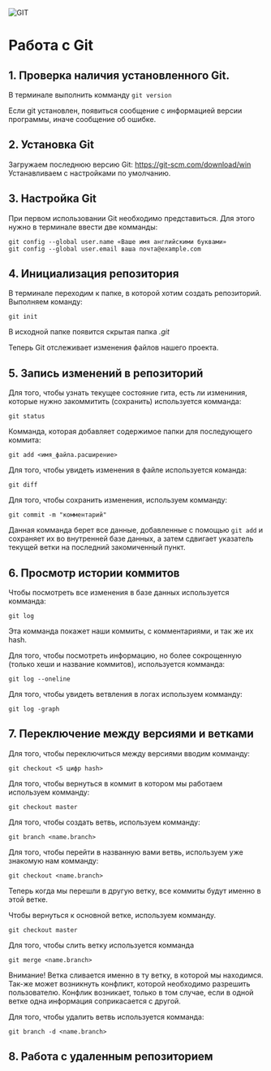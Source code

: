 ![GIT](git.png)
# Работа с Git 

## 1. Проверка наличия установленного Git.
В терминале выполнить комманду `git version`

Если git установлен, появиться сообщение с информацией версии программы, иначе сообщение об ошибке.

## 2. Установка Git
Загружаем последнюю версию Git: <https://git-scm.com/download/win>
Устанавливаем с настройками по умолчанию.

## 3. Настройка Git
При первом использовании Git необходимо представиться. Для этого нужно в терминале ввести две комманды:
```
git config --global user.name «Ваше имя английскими буквами»
git config --global user.email ваша почта@example.com
```

## 4. Инициализация репозитория 

В терминале переходим к папке, в которой хотим создать репозиторий.
Выполняем команду:

`git init`

В исходной папке появится скрытая папка *.git*

Теперь Git отслеживает изменения файлов нашего проекта.

## 5. Запись изменений в репозиторий

Для того, чтобы узнать текущее состояние гита, есть ли измениния, которые нужно закоммитить (сохранить) используется комманда:

`git status`

Комманда, которая добавляет содержимое папки для последующего коммита:

`git add <имя_файла.расширение>`

Для того, чтобы увидеть изменения в файле используется команда:

`git diff`

Для того, чтобы сохранить изменения, используем комманду:

`git commit -m "комментарий"` 

Данная комманда берет все данные, добавленные с помощью `git add` и сохраняет их во внутренней базе данных, а затем сдвигает указатель текущей ветки на последний закомиченный пункт.

## 6. Просмотр истории коммитов

Чтобы посмотреть все изменения в базе данных используется комманда:

`git log`

Эта комманда покажет наши коммиты, с комментариями, и так же их hash.

Для того, чтобы посмотреть информацию, но более сокрощенную (только хеши и название коммитов), используется комманда:

`git log --oneline`

Для того, чтобы увидеть ветвления в логах используем комманду:

`git log -graph`

## 7. Переключение между версиями и ветками

Для того, чтобы переключиться между версиями вводим комманду:

`git checkout <5 цифр hash>`

Для того, чтобы вернуться в коммит в котором мы работаем используем комманду:

`git checkout master`

Для того, чтобы создать ветвь, используем комманду:

```
git branch <name.branch>
```

Для того, чтобы перейти в названную вами ветвь, используем уже знакомую нам комманду:

`git checkout <name.branch>`

Теперь когда мы перешли в другую ветку, все коммиты будут именно в этой ветке.

Чтобы вернуться к основной ветке, используем комманду.

`git checkout master`

Для того, чтобы слить ветку используется комманда 

`git merge <name.branch>`

Внимание! Ветка сливается именно в ту ветку, в которой мы находимся. 
Так-же может возникнуть конфликт, которой необходимо разрешить пользователю. Конфлик возникает, только в том случае, если в одной ветке одна информация соприкасается с другой.

Для того, чтобы удалить ветвь используется комманда:

`git branch -d <name.branch>`

## 8. Работа с удаленным репозиторием 

